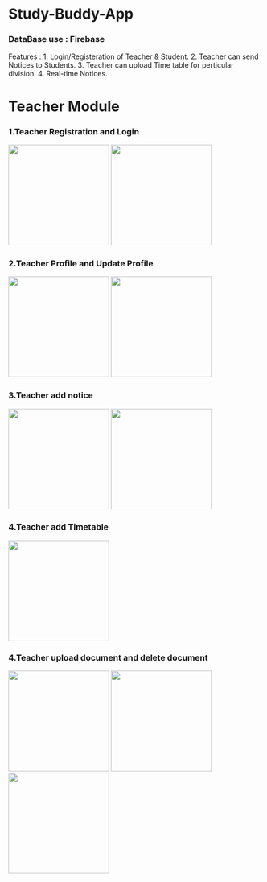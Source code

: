 # Study-Buddy-App
<h3>DataBase use : Firebase</h3>
Features : 
1. Login/Registeration of Teacher & Student.
2. Teacher can send Notices to Students.
3. Teacher can upload Time table for perticular division.
4. Real-time Notices.

# Teacher Module
<h3>1.Teacher Registration and Login</h3>
<img src="https://user-images.githubusercontent.com/55281255/103367878-28ab8a00-4aec-11eb-91d2-5473858f8d4f.jpg" width="200" />
<img src="https://user-images.githubusercontent.com/55281255/103368272-272e9180-4aed-11eb-8dcf-f16d30d61dfa.jpg" width="200" />

<h3>2.Teacher Profile and Update Profile</h3>
<img src="https://user-images.githubusercontent.com/55281255/103368666-2e09d400-4aee-11eb-9ced-45e459ea519c.jpg" width="200" />
<img src="https://user-images.githubusercontent.com/55281255/103368745-5560a100-4aee-11eb-9be2-84a07f5d272a.jpg" width="200" />

<h3>3.Teacher add notice </h3>
<img src="https://user-images.githubusercontent.com/55281255/103368801-804af500-4aee-11eb-868b-5fda03d98c96.jpg" width="200" />
<img src="https://user-images.githubusercontent.com/55281255/103368803-817c2200-4aee-11eb-8784-97b387a3897c.jpg" width="200" />

<h3>4.Teacher add Timetable </h3>
<img src="https://user-images.githubusercontent.com/55281255/103368874-bab49200-4aee-11eb-8639-def83c3dafb1.jpg" width="200" />

<h3>4.Teacher upload document and delete document </h3>
<img src="https://user-images.githubusercontent.com/55281255/103369062-34e51680-4aef-11eb-8f08-45e2896108e1.jpg" width="200" />
<img src="https://user-images.githubusercontent.com/55281255/103369063-36164380-4aef-11eb-9034-929449323a32.jpg" width="200" />
<img src="https://user-images.githubusercontent.com/55281255/103369066-36164380-4aef-11eb-9419-7b5b73d1b564.jpg" width="200" />
